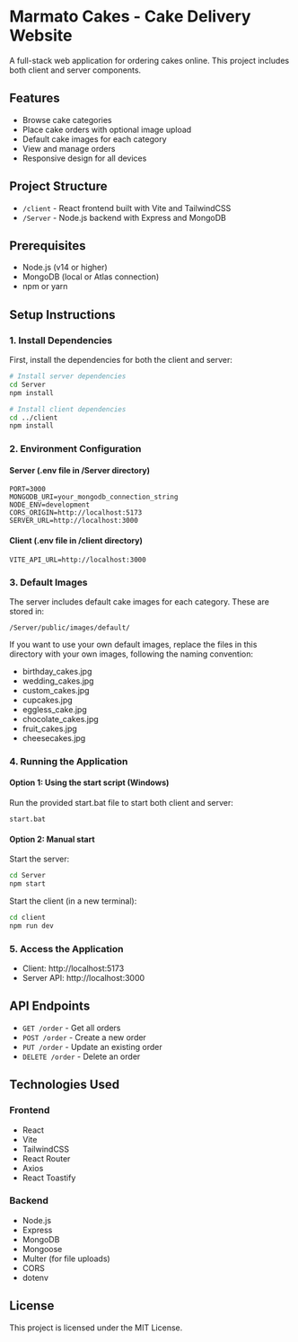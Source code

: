 # Marmato Cakes - Cake Delivery Website

A full-stack web application for ordering cakes online. This project includes both client and server components.

## Features

- Browse cake categories
- Place cake orders with optional image upload
- Default cake images for each category
- View and manage orders
- Responsive design for all devices

## Project Structure

- `/client` - React frontend built with Vite and TailwindCSS
- `/Server` - Node.js backend with Express and MongoDB

## Prerequisites

- Node.js (v14 or higher)
- MongoDB (local or Atlas connection)
- npm or yarn

## Setup Instructions

### 1. Install Dependencies

First, install the dependencies for both the client and server:

```bash
# Install server dependencies
cd Server
npm install

# Install client dependencies
cd ../client
npm install
```

### 2. Environment Configuration

#### Server (.env file in /Server directory)
```
PORT=3000
MONGODB_URI=your_mongodb_connection_string
NODE_ENV=development
CORS_ORIGIN=http://localhost:5173
SERVER_URL=http://localhost:3000
```

#### Client (.env file in /client directory)
```
VITE_API_URL=http://localhost:3000
```

### 3. Default Images

The server includes default cake images for each category. These are stored in:
```
/Server/public/images/default/
```

If you want to use your own default images, replace the files in this directory with your own images, following the naming convention:
- birthday_cakes.jpg
- wedding_cakes.jpg
- custom_cakes.jpg
- cupcakes.jpg
- eggless_cake.jpg
- chocolate_cakes.jpg
- fruit_cakes.jpg
- cheesecakes.jpg

### 4. Running the Application

#### Option 1: Using the start script (Windows)

Run the provided start.bat file to start both client and server:
```
start.bat
```

#### Option 2: Manual start

Start the server:
```bash
cd Server
npm start
```

Start the client (in a new terminal):
```bash
cd client
npm run dev
```

### 5. Access the Application

- Client: http://localhost:5173
- Server API: http://localhost:3000

## API Endpoints

- `GET /order` - Get all orders
- `POST /order` - Create a new order
- `PUT /order` - Update an existing order
- `DELETE /order` - Delete an order

## Technologies Used

### Frontend
- React
- Vite
- TailwindCSS
- React Router
- Axios
- React Toastify

### Backend
- Node.js
- Express
- MongoDB
- Mongoose
- Multer (for file uploads)
- CORS
- dotenv

## License

This project is licensed under the MIT License.
